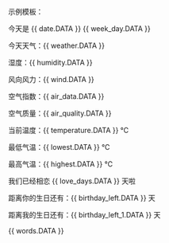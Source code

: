 示例模板：

今天是 {{ date.DATA }} {{ week_day.DATA }}

今天天气：{{ weather.DATA }}

湿度：{{ humidity.DATA }}

风向风力：{{ wind.DATA }}

空气指数：{{ air_data.DATA }}

空气质量：{{ air_quality.DATA }}

当前温度：{{ temperature.DATA }} ℃

最低气温：{{ lowest.DATA }} ℃

最高气温：{{ highest.DATA }} ℃

我们已经相恋 {{ love_days.DATA }} 天啦

距离你的生日还有：{{ birthday_left.DATA }} 天

距离我的生日还有：{{ birthday_left_1.DATA }} 天

{{ words.DATA }}

